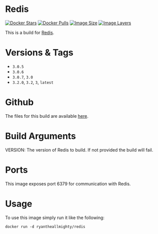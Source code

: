 # Redis
[![Docker Stars](https://img.shields.io/docker/stars/ryantheallmighty/redis.svg?style=flat-square)](https://hub.docker.com/r/ryantheallmighty/redis/) [![Docker Pulls](https://img.shields.io/docker/pulls/ryantheallmighty/redis.svg?style=flat-square)](https://hub.docker.com/r/ryantheallmighty/redis/) [![Image Size](https://img.shields.io/imagelayers/image-size/ryantheallmighty/redis/latest.svg?style=flat-square)](https://imagelayers.io/?images=ryantheallmighty%2Fredis) [![Image Layers](https://img.shields.io/imagelayers/layers/ryantheallmighty/redis/latest.svg?style=flat-square)](https://imagelayers.io/?images=ryantheallmighty%2Fredis)

This is a build for [Redis](http://redis.io/).

# Versions & Tags
- `3.0.5`
- `3.0.6`
- `3.0.7`, `3.0`
- `3.2.0`, `3.2`, `3`, `latest`

# Github
The files for this build are available [here](https://github.com/RyanTheAllmighty/Dockerfiles/tree/master/redis).

# Build Arguments
VERSION: The version of Redis to build. If not provided the build will fail.

# Ports
This image exposes port 6379 for communication with Redis.

# Usage
To use this image simply run it like the following:

```
docker run -d ryantheallmighty/redis
```